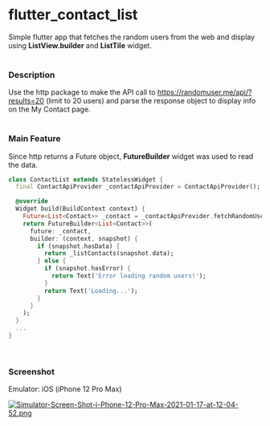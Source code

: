 # flutter_contact_list

Simple flutter app that fetches the random users from the web and display using **ListView.builder** and **ListTile** widget.
<br />
<br />

### Description

Use the http package to make the API call to https://randomuser.me/api/?results=20 (limit to 20 users) and parse the response object to display info on the My Contact page.
<br />
<br />

### Main Feature

Since http returns a Future object, **FutureBuilder** widget was used to read the data.


```dart
class ContactList extends StatelessWidget {
  final ContactApiProvider _contactApiProvider = ContactApiProvider();

  @override
  Widget build(BuildContext context) {
    Future<List<Contact>> _contact = _contactApiProvider.fetchRandomUsers();
    return FutureBuilder<List<Contact>>(
      future: _contact,
      builder: (context, snapshot) {
        if (snapshot.hasData) {
          return _listContacts(snapshot.data);
        } else {
          if (snapshot.hasError) {
            return Text('Error loading random users!');
          }
          return Text('Loading...');
        }
      }
    );
  }
  ...
}
```
<br />

### Screenshot

Emulator: iOS (iPhone 12 Pro Max)

[![Simulator-Screen-Shot-i-Phone-12-Pro-Max-2021-01-17-at-12-04-52.png](https://i.postimg.cc/qvBJnqKV/Simulator-Screen-Shot-i-Phone-12-Pro-Max-2021-01-17-at-12-04-52.png)](https://postimg.cc/N5Vvvgbp)
